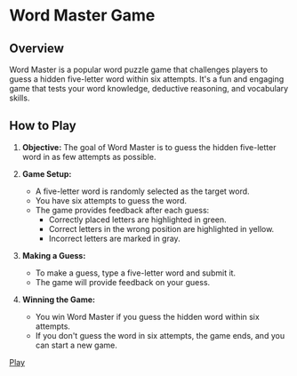 # Word Master Game

## Overview

Word Master is a popular word puzzle game that challenges players to guess a hidden five-letter word within six attempts. It's a fun and engaging game that tests your word knowledge, deductive reasoning, and vocabulary skills. 

## How to Play

1. **Objective:** The goal of Word Master is to guess the hidden five-letter word in as few attempts as possible.

2. **Game Setup:**
   - A five-letter word is randomly selected as the target word.
   - You have six attempts to guess the word.
   - The game provides feedback after each guess:
     - Correctly placed letters are highlighted in green.
     - Correct letters in the wrong position are highlighted in yellow.
     - Incorrect letters are marked in gray.

3. **Making a Guess:**
   - To make a guess, type a five-letter word and submit it.
   - The game will provide feedback on your guess.

4. **Winning the Game:**
   - You win Word Master if you guess the hidden word within six attempts.
   - If you don't guess the word in six attempts, the game ends, and you can start a new game.

[Play](https://guess-the-word-phi.vercel.app/)
